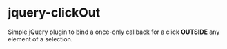 jquery-clickOut
===============

Simple jQuery plugin to bind a once-only callback for a click **OUTSIDE** any element of a selection. 
